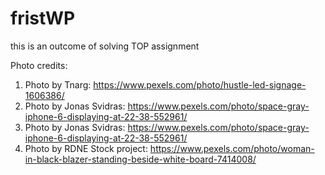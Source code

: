 # fristWP
this is an outcome of solving TOP assignment

Photo credits:
1. Photo by Tnarg: https://www.pexels.com/photo/hustle-led-signage-1606386/
2. Photo by Jonas  Svidras: https://www.pexels.com/photo/space-gray-iphone-6-displaying-at-22-38-552961/
3. Photo by Jonas  Svidras: https://www.pexels.com/photo/space-gray-iphone-6-displaying-at-22-38-552961/
4. Photo by RDNE Stock project: https://www.pexels.com/photo/woman-in-black-blazer-standing-beside-white-board-7414008/
